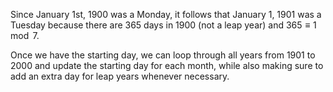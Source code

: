 Since January 1st, 1900 was a Monday, it follows that January 1, 1901 was a Tuesday because there are 365 days in 1900 (not a leap year) and $365 \equiv 1 \mod 7$.

Once we have the starting day, we can loop through all years from 1901 to 2000 and update the starting day for each month, while also making sure to add an extra day for leap years whenever necessary.